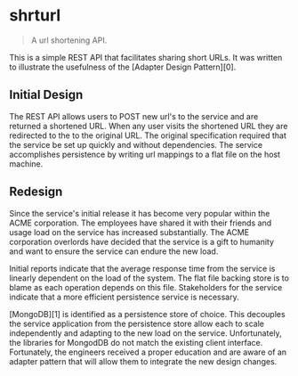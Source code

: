 # shrturl

> A url shortening API.

This is a simple REST API that facilitates sharing short URLs. It was written to
illustrate the usefulness of the [Adapter Design Pattern][0].

## Initial Design

The REST API allows users to POST new url's to the service and are returned a
shortened URL. When any user visits the shortened URL they are redirected to the
to the original URL. The original specification required that the service be set
up quickly and without dependencies. The service accomplishes persistence by
writing url mappings to a flat file on the host machine.

## Redesign

Since the service's initial release it has become very popular within the ACME
corporation. The employees have shared it with their friends and usage load on
the service has increased substantially. The ACME corporation overlords have
decided that the service is a gift to humanity and want to ensure the service
can endure the new load.

Initial reports indicate that the average response time from the service is
linearly dependent on the load of the system. The flat file backing store is to
blame as each operation depends on this file. Stakeholders for the service
indicate that a more efficient persistence service is necessary.

[MongoDB][1] is identified as a persistence store of choice. This decouples the
service application from the persistence store allow each to scale independently
and adapting to the new load on the service. Unfortunately, the libraries for
MongodDB do not match the existing client interface. Fortunately, the engineers
received a proper education and are aware of an adapter pattern that will allow
them to integrate the new design changes.

